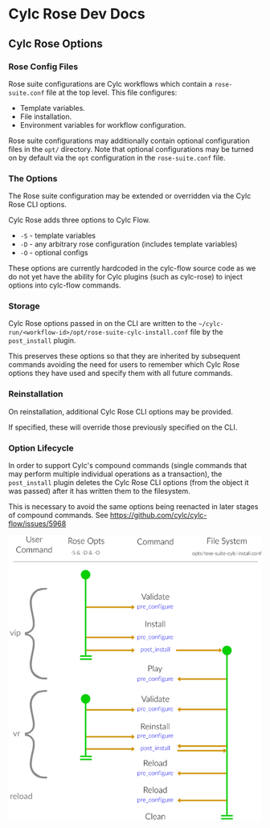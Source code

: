 # Cylc Rose Dev Docs

## Cylc Rose Options

### Rose Config Files

Rose suite configurations are Cylc workflows which contain a `rose-suite.conf`
file at the top level. This file configures:

* Template variables.
* File installation.
* Environment variables for workflow configuration.

Rose suite configurations may additionally contain optional configuration files
in the `opt/` directory. Note that optional configurations may be turned on by
default via the `opt` configuration in the `rose-suite.conf` file.

### The Options

The Rose suite configuration may be extended or overridden via the Cylc Rose
CLI options.

Cylc Rose adds three options to Cylc Flow.

* `-S` - template variables
* `-D` - any arbitrary rose configuration (includes template variables)
* `-O` - optional configs

These options are currently hardcoded in the cylc-flow source code as we
do not yet have the ability for Cylc plugins (such as cylc-rose) to inject
options into cylc-flow commands.

### Storage

Cylc Rose options passed in on the CLI are written to the
`~/cylc-run/<workflow-id>/opt/rose-suite-cylc-install.conf` file by
the `post_install` plugin.

This preserves these options so that they are inherited by subsequent commands
avoiding the need for users to remember which Cylc Rose options they have used
and specify them with all future commands.

### Reinstallation

On reinstallation, additional Cylc Rose CLI options may be provided.

If specified, these will override those previously specified on the CLI.

### Option Lifecycle

In order to support Cylc's compound commands (single commands that may perform
multiple individual operations as a transaction), the `post_install` plugin
deletes the Cylc Rose CLI options (from the object it was passed) after it has
written them to the filesystem.

This is necessary to avoid the same options being reenacted in later stages of
compound commands. See https://github.com/cylc/cylc-flow/issues/5968

![lifecycle-diagram](./etc/cylc-rose-opts.svg)
